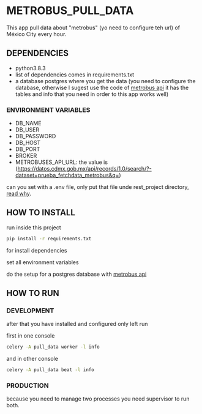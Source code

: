 # METROBUS_PULL_DATA

This app pull data about "metrobus" (yo need to configure teh url) of México City every hour.

## DEPENDENCIES

- python3.8.3
- list of dependencies comes in requirements.txt
- a database postgres where you get the data (you need to configure the database, otherwise I sugest use the code of [metrobus api](https://github.com/siht/metrobus_api) it has the tables and info that you need in order to this app works well)

### ENVIRONMENT VARIABLES

- DB_NAME
- DB_USER
- DB_PASSWORD
- DB_HOST
- DB_PORT
- BROKER
- METROBUSES_API_URL: the value is (https://datos.cdmx.gob.mx/api/records/1.0/search/?-dataset=prueba_fetchdata_metrobus&q=)

can you set with a .env file, only put that file unde rest_project directory, [read why](https://pypi.org/project/python-dotenv/).

## HOW TO INSTALL

run inside this project

```sh
pip install -r requirements.txt
```

for install dependencies

set all environment variables

do the setup for a postgres database with [metrobus api](https://github.com/siht/metrobus_api)

## HOW TO RUN

### DEVELOPMENT

after that you have installed and configured only left run

first in one console

```sh
celery -A pull_data worker -l info
```

and in other console

```sh
celery -A pull_data beat -l info
```

### PRODUCTION

because you need to manage two processes you need supervisor to run both.
